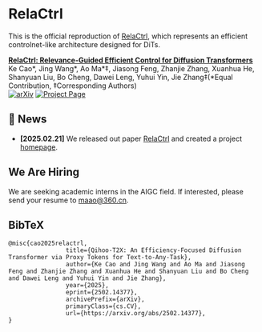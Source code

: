 # RelaCtrl

This is the official reproduction of [RelaCtrl](https://360cvgroup.github.io/RelaCtrl/), which represents an efficient controlnet-like architecture designed for DiTs.

**[RelaCtrl: Relevance-Guided Efficient Control for Diffusion Transformers](https://arxiv.org/pdf/2502.14377)**
</br>
Ke Cao*, Jing Wang*, Ao Ma*‡, Jiasong Feng, Zhanjie Zhang, Xuanhua He, Shanyuan Liu, Bo Cheng, Dawei Leng, Yuhui Yin, Jie Zhang‡(*Equal Contribution, ‡Corresponding Authors)
</br>
[![arXiv](https://img.shields.io/badge/arXiv-2409.04005-b31b1b.svg)](https://arxiv.org/pdf/2502.14377)
[![Project Page](https://img.shields.io/badge/Project-Website-green)](https://360cvgroup.github.io/RelaCtrl/)


## 📰 News
- **[2025.02.21]** We released out paper [RelaCtrl](https://arxiv.org/pdf/2502.14377) and created a project [homepage](https://360cvgroup.github.io/RelaCtrl/).


## We Are Hiring
We are seeking academic interns in the AIGC field. If interested, please send your resume to [maao@360.cn](mailto:maao@360.cn).


## BibTeX
```
@misc{cao2025relactrl,
                title={Qihoo-T2X: An Efficiency-Focused Diffusion Transformer via Proxy Tokens for Text-to-Any-Task}, 
                author={Ke Cao and Jing Wang and Ao Ma and Jiasong Feng and Zhanjie Zhang and Xuanhua He and Shanyuan Liu and Bo Cheng and Dawei Leng and Yuhui Yin and Jie Zhang},
                year={2025},
                eprint={2502.14377},
                archivePrefix={arXiv},
                primaryClass={cs.CV},
                url={https://arxiv.org/abs/2502.14377}, 
}
```

